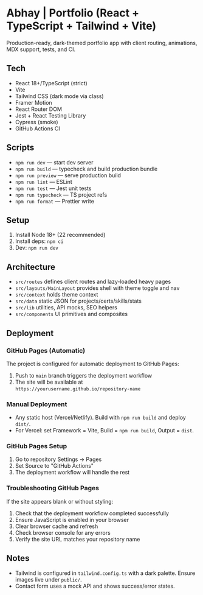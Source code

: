 # Abhay | Portfolio (React + TypeScript + Tailwind + Vite)

Production-ready, dark-themed portfolio app with client routing, animations, MDX support, tests, and CI.

## Tech

- React 18+/TypeScript (strict)
- Vite
- Tailwind CSS (dark mode via class)
- Framer Motion
- React Router DOM
- Jest + React Testing Library
- Cypress (smoke)
- GitHub Actions CI

## Scripts

- `npm run dev` — start dev server
- `npm run build` — typecheck and build production bundle
- `npm run preview` — serve production build
- `npm run lint` — ESLint
- `npm run test` — Jest unit tests
- `npm run typecheck` — TS project refs
- `npm run format` — Prettier write

## Setup

1. Install Node 18+ (22 recommended)
2. Install deps: `npm ci`
3. Dev: `npm run dev`

## Architecture

- `src/routes` defines client routes and lazy-loaded heavy pages
- `src/layouts/MainLayout` provides shell with theme toggle and nav
- `src/context` holds theme context
- `src/data` static JSON for projects/certs/skills/stats
- `src/lib` utilities, API mocks, SEO helpers
- `src/components` UI primitives and composites

## Deployment

### GitHub Pages (Automatic)
The project is configured for automatic deployment to GitHub Pages:
1. Push to `main` branch triggers the deployment workflow
2. The site will be available at `https://yourusername.github.io/repository-name`

### Manual Deployment
- Any static host (Vercel/Netlify). Build with `npm run build` and deploy `dist/`.
- For Vercel: set Framework = Vite, Build = `npm run build`, Output = `dist`.

### GitHub Pages Setup
1. Go to repository Settings → Pages
2. Set Source to "GitHub Actions"
3. The deployment workflow will handle the rest

### Troubleshooting GitHub Pages
If the site appears blank or without styling:
1. Check that the deployment workflow completed successfully
2. Ensure JavaScript is enabled in your browser
3. Clear browser cache and refresh
4. Check browser console for any errors
5. Verify the site URL matches your repository name

## Notes

- Tailwind is configured in `tailwind.config.ts` with a dark palette. Ensure images live under `public/`.
- Contact form uses a mock API and shows success/error states.
